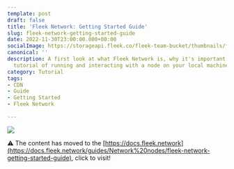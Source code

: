 ```yaml
---
template: post
draft: false
title: 'Fleek Network: Getting Started Guide'
slug: fleek-network-getting-started-guide
date: 2022-11-30T23:00:00.000+00:00
socialImage: https://storageapi.fleek.co/fleek-team-bucket/thumbnails/fleek-net-getting-started.png
canonical: ''
description: A first look at what Fleek Network is, why it's important, and a simple
  tutorial of running and interacting with a node on your local machine!
category: Tutorial
tags:
- CDN
- Guide
- Getting Started
- Fleek Network

---
```


![](https://storageapi.fleek.co/fleek-team-bucket/thumbnails/fleek-net-getting-started.png)

⚠️ The content has moved to the [https://docs.fleek.network](https://docs.fleek.network/guides/Network%20nodes/fleek-network-getting-started-guide), click to visit!
